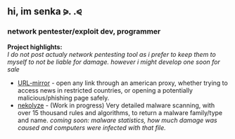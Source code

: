 ## hi, im senka ⪩. .⪨
### network pentester/exploit dev, programmer


**Project highlights:** <br>
*I do not post actualy network pentesting tool as i prefer to keep them to myself to not be liable for damage. however i might develop one soon for sale*
- [URL-mirror](https://kvts.vercel.app) - open any link through an american proxy, whether trying to access news in restricted countries, or opening a potentially malicious/phishing page safely.
- [nekolyze](https://nekolyze.vercel.app) - (Work in progress) Very detailed malware scanning, with over 15 thousand rules and algorithms, to return a malware family/type and name. *coming soon: malware statistics, how much damage was caused and computers were infected with that file.*

<!--
**senkakitsune/senkakitsune** is a ✨ _special_ ✨ repository because its `README.md` (this file) appears on your GitHub profile.

Here are some ideas to get you started:

- 🔭 I’m currently working on ...
- 🌱 I’m currently learning ...
- 👯 I’m looking to collaborate on ...
- 🤔 I’m looking for help with ...
- 💬 Ask me about ...
- 📫 How to reach me: ...
- 😄 Pronouns: ...
- ⚡ Fun fact: ...
-->
